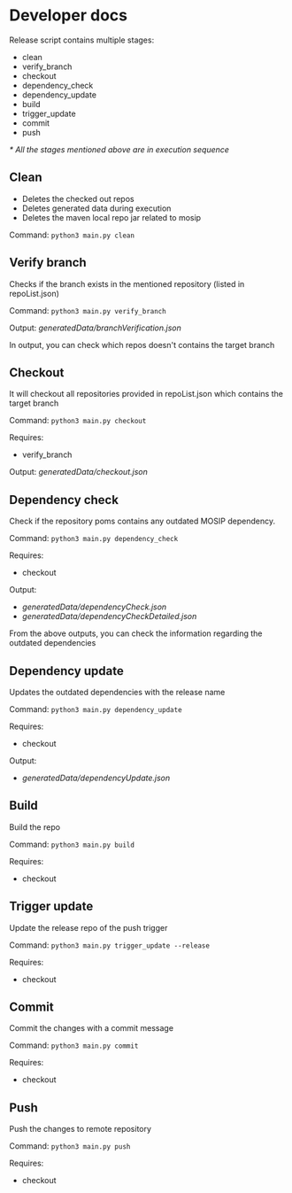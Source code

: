 # Developer docs

Release script contains multiple stages:
* clean
* verify_branch
* checkout
* dependency_check
* dependency_update
* build
* trigger_update
* commit
* push

_* All the stages mentioned above are in execution sequence_

## Clean

* Deletes the checked out repos 
* Deletes generated data during execution
* Deletes the maven local repo jar related to mosip

Command: `python3 main.py clean`

## Verify branch

Checks if the branch exists in the mentioned repository (listed in repoList.json)

Command: `python3 main.py verify_branch`

Output: _generatedData/branchVerification.json_

In output, you can check which repos doesn't contains the target branch

## Checkout

It will checkout all repositories provided in repoList.json which contains the target branch

Command: `python3 main.py checkout`

Requires:
* verify_branch

Output: _generatedData/checkout.json_

## Dependency check

Check if the repository poms contains any outdated MOSIP dependency.

Command: `python3 main.py dependency_check`

Requires:
* checkout

Output: 
* _generatedData/dependencyCheck.json_
* _generatedData/dependencyCheckDetailed.json_

From the above outputs, you can check the information regarding the outdated dependencies 

## Dependency update

Updates the outdated dependencies with the release name

Command: `python3 main.py dependency_update`

Requires:
* checkout

Output: 
* _generatedData/dependencyUpdate.json_

## Build

Build the repo

Command: `python3 main.py build`

Requires:
* checkout

## Trigger update

Update the release repo of the push trigger

Command: `python3 main.py trigger_update --release`

Requires:
* checkout

## Commit

Commit the changes with a commit message

Command: `python3 main.py commit`

Requires:
* checkout

## Push

Push the changes to remote repository

Command: `python3 main.py push`

Requires:
* checkout
